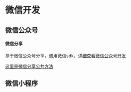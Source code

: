 # 微信开发

## 微信公众号

#### 微信分享

基于微信公众号分享，调用微信sdk，[详细查看微信公众号开发](https://mp.weixin.qq.com/wiki?t=resource/res_main&id=mp1421141115)

[这里是微信分享公共方法](./share/)

## 微信小程序

